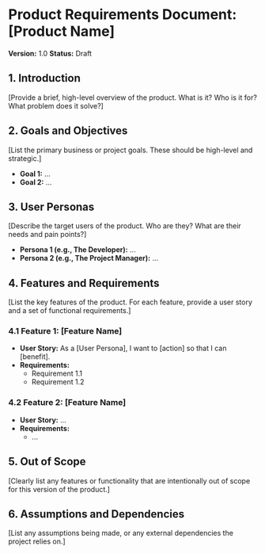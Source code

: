 # Product Requirements Document: [Product Name]

**Version:** 1.0
**Status:** Draft

## 1. Introduction

[Provide a brief, high-level overview of the product. What is it? Who is it for? What problem does it solve?]

## 2. Goals and Objectives

[List the primary business or project goals. These should be high-level and strategic.]

*   **Goal 1:** ...
*   **Goal 2:** ...

## 3. User Personas

[Describe the target users of the product. Who are they? What are their needs and pain points?]

*   **Persona 1 (e.g., The Developer):** ...
*   **Persona 2 (e.g., The Project Manager):** ...

## 4. Features and Requirements

[List the key features of the product. For each feature, provide a user story and a set of functional requirements.]

### 4.1 Feature 1: [Feature Name]

*   **User Story:** As a [User Persona], I want to [action] so that I can [benefit].
*   **Requirements:**
    *   Requirement 1.1
    *   Requirement 1.2

### 4.2 Feature 2: [Feature Name]

*   **User Story:** ...
*   **Requirements:**
    *   ...

## 5. Out of Scope

[Clearly list any features or functionality that are intentionally out of scope for this version of the product.]

## 6. Assumptions and Dependencies

[List any assumptions being made, or any external dependencies the project relies on.]
